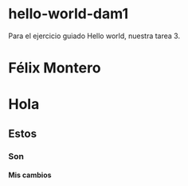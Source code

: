 # hello-world-dam1
Para el ejercicio guiado Hello world, nuestra tarea 3.
# Félix Montero
# Hola
## Estos 
### Son
#### Mis cambios
